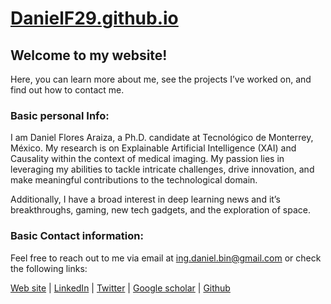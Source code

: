 # [DanielF29.github.io](https://danielf29.github.io/)


## Welcome to my website! 
Here, you can learn more about me, see the projects I’ve worked on, and find out how to contact me.

### Basic personal Info:
I am Daniel Flores Araiza, a Ph.D. candidate at Tecnológico de Monterrey, México. My research is on Explainable Artificial Intelligence (XAI) and Causality within the context of medical imaging. My passion lies in leveraging my abilities to tackle intricate challenges, drive innovation, and make meaningful contributions to the technological domain.

Additionally, I have a broad interest in deep learning news and it’s breakthroughs, gaming, new tech gadgets, and the exploration of space.

### Basic Contact information:
Feel free to reach out to me via email at ing.daniel.bin@gmail.com or check the following links:

[Web site](https://danielf29.github.io/) | [LinkedIn](https://www.linkedin.com/in/daniel-flores-araiza-92018728/) | [Twitter](https://twitter.com/Delfox29) | [Google scholar](https://scholar.google.com/citations?user=p9c3YKsAAAAJ) | [Github](https://github.com/DanielF29) 
